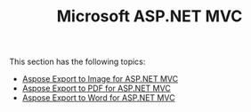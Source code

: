 ﻿---
title: Microsoft ASP.NET MVC
second_title: Aspose.Words for .NET
articleTitle: Microsoft ASP.NET MVC
linktitle: Microsoft ASP.NET MVC
description: "How to use Aspose.Words with Microsoft ASP.NET MVC using C#."
type: docs
weight: 80
url: /net/aspose-words-net-for-mvc/
---

This section has the following topics:

- [Aspose Export to Image for ASP.NET MVC](/words/net/aspose-export-to-image-for-asp-net-mvc/)
- [Aspose Export to PDF for ASP.NET MVC](/words/net/aspose-export-to-pdf-for-asp-net-mvc/)
- [Aspose Export to Word for ASP.NET MVC](/words/net/aspose-export-to-word-for-asp-net-mvc/)
